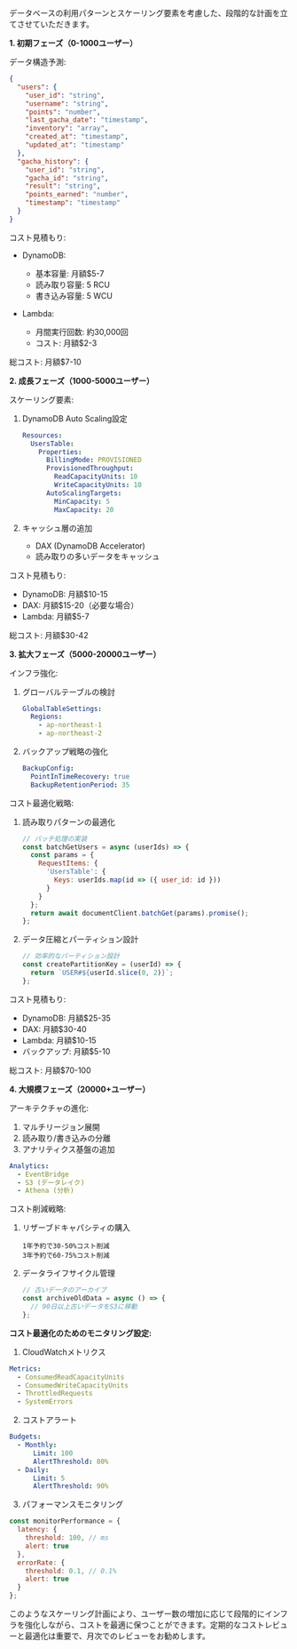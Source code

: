 データベースの利用パターンとスケーリング要素を考慮した、段階的な計画を立てさせていただきます。

**1. 初期フェーズ（0-1000ユーザー）**

データ構造予測:
```json
{
  "users": {
    "user_id": "string",
    "username": "string",
    "points": "number",
    "last_gacha_date": "timestamp",
    "inventory": "array",
    "created_at": "timestamp",
    "updated_at": "timestamp"
  },
  "gacha_history": {
    "user_id": "string",
    "gacha_id": "string",
    "result": "string",
    "points_earned": "number",
    "timestamp": "timestamp"
  }
}
```

コスト見積もり:
- DynamoDB: 
  - 基本容量: 月額$5-7
  - 読み取り容量: 5 RCU
  - 書き込み容量: 5 WCU

- Lambda:
  - 月間実行回数: 約30,000回
  - コスト: 月額$2-3

総コスト: 月額$7-10

**2. 成長フェーズ（1000-5000ユーザー）**

スケーリング要素:
1. DynamoDB Auto Scaling設定
   ```yaml
   Resources:
     UsersTable:
       Properties:
         BillingMode: PROVISIONED
         ProvisionedThroughput:
           ReadCapacityUnits: 10
           WriteCapacityUnits: 10
         AutoScalingTargets:
           MinCapacity: 5
           MaxCapacity: 20
   ```

2. キャッシュ層の追加
   - DAX (DynamoDB Accelerator)
   - 読み取りの多いデータをキャッシュ

コスト見積もり:
- DynamoDB: 月額$10-15
- DAX: 月額$15-20（必要な場合）
- Lambda: 月額$5-7

総コスト: 月額$30-42

**3. 拡大フェーズ（5000-20000ユーザー）**

インフラ強化:
1. グローバルテーブルの検討
   ```yaml
   GlobalTableSettings:
     Regions:
       - ap-northeast-1
       - ap-northeast-2
   ```

2. バックアップ戦略の強化
   ```yaml
   BackupConfig:
     PointInTimeRecovery: true
     BackupRetentionPeriod: 35
   ```

コスト最適化戦略:
1. 読み取りパターンの最適化
   ```javascript
   // バッチ処理の実装
   const batchGetUsers = async (userIds) => {
     const params = {
       RequestItems: {
         'UsersTable': {
           Keys: userIds.map(id => ({ user_id: id }))
         }
       }
     };
     return await documentClient.batchGet(params).promise();
   };
   ```

2. データ圧縮とパーティション設計
   ```javascript
   // 効率的なパーティション設計
   const createPartitionKey = (userId) => {
     return `USER#${userId.slice(0, 2)}`;
   };
   ```

コスト見積もり:
- DynamoDB: 月額$25-35
- DAX: 月額$30-40
- Lambda: 月額$10-15
- バックアップ: 月額$5-10

総コスト: 月額$70-100

**4. 大規模フェーズ（20000+ユーザー）**

アーキテクチャの進化:
1. マルチリージョン展開
2. 読み取り/書き込みの分離
3. アナリティクス基盤の追加

```yaml
Analytics:
  - EventBridge
  - S3 (データレイク)
  - Athena (分析)
```

コスト削減戦略:
1. リザーブドキャパシティの購入
   ```
   1年予約で30-50%コスト削減
   3年予約で60-75%コスト削減
   ```

2. データライフサイクル管理
   ```javascript
   // 古いデータのアーカイブ
   const archiveOldData = async () => {
     // 90日以上古いデータをS3に移動
   };
   ```

**コスト最適化のためのモニタリング設定:**

1. CloudWatchメトリクス
```yaml
Metrics:
  - ConsumedReadCapacityUnits
  - ConsumedWriteCapacityUnits
  - ThrottledRequests
  - SystemErrors
```

2. コストアラート
```yaml
Budgets:
  - Monthly:
      Limit: 100
      AlertThreshold: 80%
  - Daily:
      Limit: 5
      AlertThreshold: 90%
```

3. パフォーマンスモニタリング
```javascript
const monitorPerformance = {
  latency: {
    threshold: 100, // ms
    alert: true
  },
  errorRate: {
    threshold: 0.1, // 0.1%
    alert: true
  }
};
```

このようなスケーリング計画により、ユーザー数の増加に応じて段階的にインフラを強化しながら、コストを最適に保つことができます。定期的なコストレビューと最適化は重要で、月次でのレビューをお勧めします。